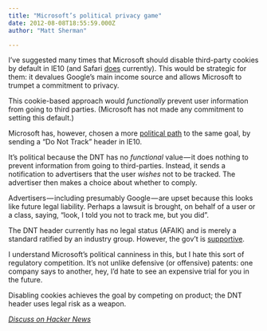 ```yaml
---
title: "Microsoft’s political privacy game"
date: 2012-08-08T18:55:59.000Z
author: "Matt Sherman"

---
```


I’ve suggested many times that Microsoft should disable third-party cookies by default in IE10 (and Safari [does](http://www.apple.com/safari/features.html#security) currently). This would be strategic for them: it devalues Google’s main income source and allows Microsoft to trumpet a commitment to privacy.

This cookie-based approach would _functionally_ prevent user information from going to third parties. (Microsoft has not made any commitment to setting this default.)

Microsoft has, however, chosen a more [political path](http://arstechnica.com/information-technology/2012/08/microsoft-sticks-to-its-guns-keeps-do-not-track-on-by-default-in-ie10/) to the same goal, by sending a “Do Not Track” header in IE10.

It’s political because the DNT has no _functional_ value — it does nothing to prevent information from going to third-parties. Instead, it sends a notification to advertisers that the user _wishes_ not to be tracked. The advertiser then makes a choice about whether to comply.

Advertisers — including presumably Google — are upset because this looks like future legal liability. Perhaps a lawsuit is brought, on behalf of a user or a class, saying, “look, I told you not to track me, but you did”.

The DNT header currently has no legal status (AFAIK) and is merely a standard ratified by an industry group. However, the gov’t is [supportive](http://www.wired.com/business/2010/12/ftc-do-not-track/).

I understand Microsoft’s political canniness in this, but I hate this sort of regulatory competition. It’s not unlike defensive (or offensive) patents: one company says to another, hey, I’d hate to see an expensive trial for you in the future.

Disabling cookies achieves the goal by competing on product; the DNT header uses legal risk as a weapon.

[_Discuss on Hacker News_](http://news.ycombinator.com/item?id=4357384)
